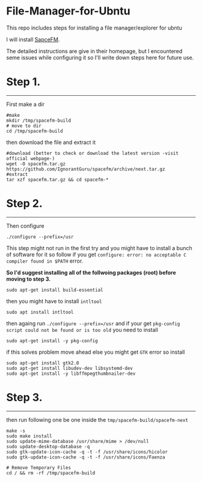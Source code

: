 # File-Manager-for-Ubntu

This repo includes steps for installing a file manager/explorer for ubntu

I will install [SapceFM](https://github.com/IgnorantGuru/spacefm).

The detailed instructions are give in their homepage, but I encountered seme issues while configuring it so I'll write down steps here for future use.
# Step 1.
------
First make a dir

```
#make
mkdir /tmp/spacefm-build
# move to dir
cd /tmp/spacefm-build
```

then download the file and extract it

```
#download (better to check or download the latest version -visit official webpage-)
wget -O spacefm.tar.gz https://github.com/IgnorantGuru/spacefm/archive/next.tar.gz
#extract
tar xzf spacefm.tar.gz && cd spacefm-*
```
# Step 2.
------
Then configure
```
./configure --prefix=/usr
```
This step might not run in the first try and you might have to install a bunch of software for it so follow
if you get `configure: error: no acceptable C compiler found in $PATH` error.

**So I'd suggest installing all of the follwoing packages (root) before moving to step 3.**

```
sudo apt-get install build-essential
```
then you might have to install `intltool` 
```
sudo apt install intltool
```

then againg run `./configure --prefix=/usr` and if your get `pkg-config script could not be found or is too old` you need to install

```
sudo apt-get install -y pkg-config
```
if this solves problem move ahead else you might get `GTK` error so install
```
sudo apt-get install gtk2.0
sudo apt-get install libudev-dev libsystemd-dev
sudo apt-get install -y libffmpegthumbnailer-dev
```

# Step 3.
------
then run following one be one inside the `tmp/spacefm-build/spacefm-next`

```
make -s
sudo make install
sudo update-mime-database /usr/share/mime > /dev/null
sudo update-desktop-database -q
sudo gtk-update-icon-cache -q -t -f /usr/share/icons/hicolor
sudo gtk-update-icon-cache -q -t -f /usr/share/icons/Faenza

# Remove Temporary Files
cd / && rm -rf /tmp/spacefm-build

```
